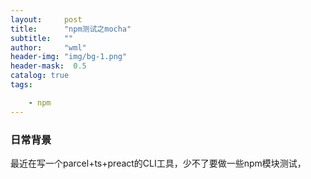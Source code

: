 ```yaml
---
layout:     post
title:      "npm测试之mocha"
subtitle:   ""
author:     "wml"
header-img: "img/bg-1.png"
header-mask:  0.5
catalog: true
tags:

    - npm
---
```


### 日常背景

最近在写一个parcel+ts+preact的CLI工具，少不了要做一些npm模块测试，
